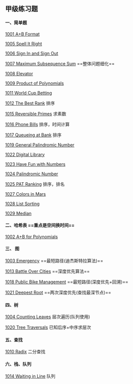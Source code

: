 ## 甲级练习题



#### 一、简单题 

[1001 A+B Format](https://pintia.cn/problem-sets/994805342720868352/problems/994805528788582400) 

[1005 Spell It Right](https://pintia.cn/problem-sets/994805342720868352/problems/994805519074574336) 

[1006 Sign In and Sign Out](https://pintia.cn/problem-sets/994805342720868352/problems/994805516654460928) 

[1007 Maximum Subsequence Sum](https://pintia.cn/problem-sets/994805342720868352/problems/994805514284679168) ==整体问题细化== 

[1008 Elevator](https://pintia.cn/problem-sets/994805342720868352/problems/994805511923286016) 

[1009 Product of Polynomials](https://pintia.cn/problem-sets/994805342720868352/problems/994805509540921344) 

[1011 World Cup Betting](https://pintia.cn/problem-sets/994805342720868352/problems/994805504927186944) 

[1012 The Best Rank](https://pintia.cn/problem-sets/994805342720868352/problems/994805502658068480) 排序

[1015 Reversible Primes](https://pintia.cn/problem-sets/994805342720868352/problems/994805495863296000) 求素数

[1016 Phone Bills](https://pintia.cn/problem-sets/994805342720868352/problems/994805493648703488) 排序，时间计算

[1017 Queueing at Bank](https://pintia.cn/problem-sets/994805342720868352/problems/994805491530579968) 排序

[1019 General Palindromic Number](https://pintia.cn/problem-sets/994805342720868352/problems/994805487143337984) 

[1022 Digital Library](https://pintia.cn/problem-sets/994805342720868352/problems/994805480801550336) 

[1023 Have Fun with Numbers](https://pintia.cn/problem-sets/994805342720868352/problems/994805478658260992) 

[1024 Palindromic Number](https://pintia.cn/problem-sets/994805342720868352/problems/994805476473028608) 

[1025 PAT Ranking](https://pintia.cn/problem-sets/994805342720868352/problems/994805474338127872) 排序，排名

[1027 Colors in Mars](https://pintia.cn/problem-sets/994805342720868352/problems/994805470349344768) 

[1028 List Sorting](https://pintia.cn/problem-sets/994805342720868352/problems/994805468327690240) 

[1029 Median](https://pintia.cn/problem-sets/994805342720868352/problems/994805466364755968) 



#### 二、哈希表 ==重点是空间换时间==

[1002 A+B for Polynomials](https://pintia.cn/problem-sets/994805342720868352/problems/994805526272000000) 



#### 三、 图

[1003 Emergency](https://pintia.cn/problem-sets/994805342720868352/problems/994805523835109376)  ==最短路径(迪杰斯特拉算法)== 

[1013 Battle Over Cities](https://pintia.cn/problem-sets/994805342720868352/problems/994805500414115840) ==深度优先算法== 

[1018 Public Bike Management](https://pintia.cn/problem-sets/994805342720868352/problems/994805489282433024) ==最短路径(深度优先+回溯)== 

[1021 Deepest Root](https://pintia.cn/problem-sets/994805342720868352/problems/994805482919673856) ==两次深度优先(查找最深节点)== 



#### 四、树

[1004  Counting Leaves](https://pintia.cn/problem-sets/994805342720868352/problems/994805521431773184) 层次遍历(队列使用)

[1020 Tree Traversals](https://pintia.cn/problem-sets/994805342720868352/problems/994805485033603072) 已知后序+中序求层次



#### 五、查找

[1010 Radix](https://pintia.cn/problem-sets/994805342720868352/problems/994805507225665536) 二分查找



#### 六、栈、队列

[1014 Waiting in Line](https://pintia.cn/problem-sets/994805342720868352/problems/994805498207911936) 队列





